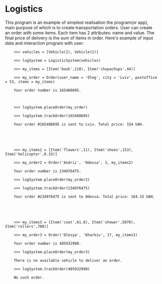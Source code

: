 # Logistics
This program is an example of simplest realisation
the program(or app), main purpose of which is to create
transportation orders. User can create an order with some
items. Each item has 2 attributes: name and value. The final
price of delivery is the sum of items in order. Here's example
of input data and interaction program with user:
```
    >>> vehicles = [Vehicle(1), Vehicle(2)]

    >>> logSystem = LogisticSystem(vehicles)

    >>> my_items = [Item('book',110), Item('chupachups',44)]

    >>> my_order = Order(user_name = 'Oleg', city = 'Lviv', postoffice = 53, items = my_items)

    Your order number is 165488695.



    >>> logSystem.placeOrder(my_order)

    >>> logSystem.trackOrder(165488695)

    Your order #165488695 is sent to Lviv. Total price: 154 UAH.





    >>> my_items2 = [Item('flowers',11), Item('shoes',153), Item('helicopter',0.33)]

    >>> my_order2 = Order('Andrii', 'Odessa', 3, my_items2)

    Your order number is 234976475.

    >>> logSystem.placeOrder(my_order2)

    >>> logSystem.trackOrder(234976475)

    Your order #234976475 is sent to Odessa. Total price: 164.33 UAH.





    >>> my_items3 = [Item('coat',61.8), Item('shower',5070), Item('rollers',700)]

    >>> my_order3 = Order('Olesya', 'Kharkiv', 17, my_items3)

    Your order number is 485932990.

    >>> logSystem.placeOrder(my_order3)

    There is no available vehicle to deliver an order.

    >>> logSystem.trackOrder(485932990)

    No such order.
```
